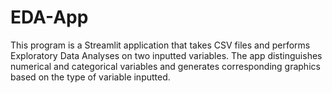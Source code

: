 # EDA-App
This program is a Streamlit application that takes CSV files and performs Exploratory Data Analyses on two inputted variables. The app distinguishes numerical and categorical variables and generates corresponding graphics based on the type of variable inputted.
